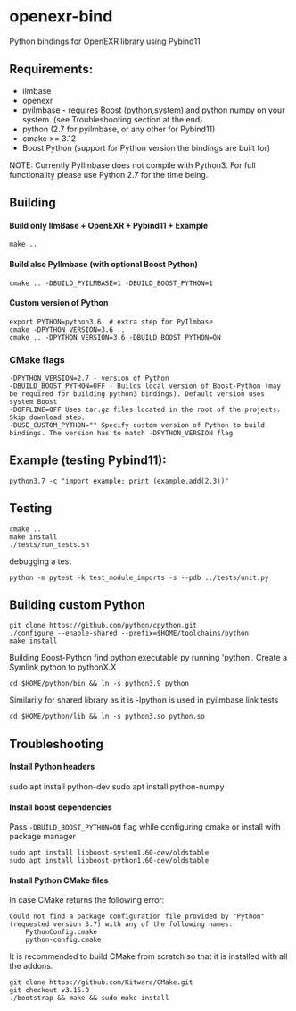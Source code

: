 # openexr-bind

Python bindings for OpenEXR library using Pybind11

## Requirements:
- ilmbase
- openexr
- pyilmbase - requires Boost (python,system) and python numpy on your system. (see Troubleshooting section at the end).
- python (2.7 for pyilmbase, or any other for Pybind11)
- cmake  >= 3.12
- Boost Python (support for Python version the bindings are built for)


NOTE: Currently PyIlmbase does not compile with Python3.
For full functionality please use Python 2.7 for the time being.



## Building 

#### Build only IlmBase + OpenEXR + Pybind11 + Example
```
make ..
```

#### Build also PyIlmbase (with optional Boost Python)
```
cmake .. -DBUILD_PYILMBASE=1 -DBUILD_BOOST_PYTHON=1
```

#### Custom version of Python
```
export PYTHON=python3.6  # extra step for PyIlmbase
cmake -DPYTHON_VERSION=3.6 ..
cmake .. -DPYTHON_VERSION=3.6 -DBUILD_BOOST_PYTHON=ON
```
### CMake flags
```
-DPYTHON_VERSION=2.7 - version of Python
-DBUILD_BOOST_PYTHON=OFF - Builds local version of Boost-Python (may be required for building python3 bindings). Default version uses system Boost 
-DOFFLINE=OFF Uses tar.gz files located in the root of the projects. Skip download step.
-DUSE_CUSTOM_PYTHON="" Specify custom version of Python to build bindings. The version has to match -DPYTHON_VERSION flag
```

## Example (testing Pybind11):
```
python3.7 -c "import example; print (example.add(2,3))"
```

## Testing
```
cmake ..
make install
./tests/run_tests.sh
```
debugging a test 
```
python -m pytest -k test_module_imports -s --pdb ../tests/unit.py 
```


## Building custom Python
```
git clone https://github.com/python/cpython.git
./configure --enable-shared --prefix=$HOME/toolchains/python
make install
```
Building Boost-Python find python executable py running 'python'. Create a Symlink  python to pythonX.X
```
cd $HOME/python/bin && ln -s python3.9 python
```
Similarily for shared library as it is -lpython is used in pyilmbase link tests
```
cd $HOME/python/lib && ln -s python3.so python.so
```

## Troubleshooting

#### Install Python headers
sudo apt install python-dev
sudo apt install python-numpy

#### Install boost dependencies
Pass ```-DBUILD_BOOST_PYTHON=ON``` flag while configuring cmake or install with package manager
```
sudo apt install libboost-system1.60-dev/oldstable
sudo apt install libboost-python1.60-dev/oldstable
```
#### Install Python CMake files
In case CMake returns the following error:
```
Could not find a package configuration file provided by "Python" (requested version 3.7) with any of the following names:
    PythonConfig.cmake
    python-config.cmake
```
It is recommended to build CMake from scratch so that it is installed with all the addons.
```
git clone https://github.com/Kitware/CMake.git
git checkout v3.15.0
./bootstrap && make && sudo make install
```


